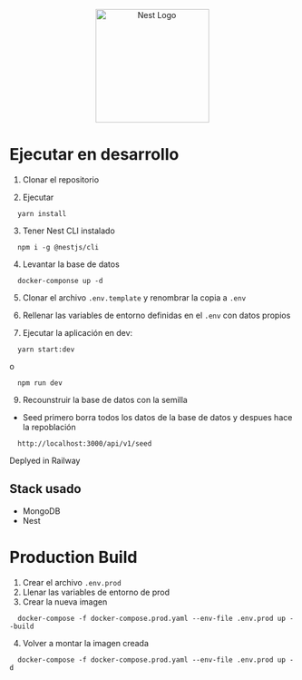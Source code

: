 <p align="center">
  <a href="http://nestjs.com/" target="blank"><img src="https://nestjs.com/img/logo-small.svg" width="200" alt="Nest Logo" /></a>
</p>

# Ejecutar en desarrollo

1. Clonar el repositorio

2. Ejecutar

```
  yarn install
```

3. Tener Nest CLI instalado

```
  npm i -g @nestjs/cli
```

4. Levantar la base de datos

```
  docker-componse up -d
```

5. Clonar el archivo `.env.template` y renombrar la copia a `.env`

6. Rellenar las variables de entorno definidas en el `.env` con datos propios

7. Ejecutar la aplicación en dev:

```
  yarn start:dev
```

o

```
  npm run dev
```

9. Recounstruir la base de datos con la semilla

- Seed primero borra todos los datos de la base de datos y despues hace la repoblación

```
  http://localhost:3000/api/v1/seed
```

Deplyed in Railway

## Stack usado

- MongoDB
- Nest

# Production Build

1. Crear el archivo `.env.prod`
2. Llenar las variables de entorno de prod
3. Crear la nueva imagen

```
  docker-compose -f docker-compose.prod.yaml --env-file .env.prod up --build
```

4. Volver a montar la imagen creada

```
  docker-compose -f docker-compose.prod.yaml --env-file .env.prod up -d
```
